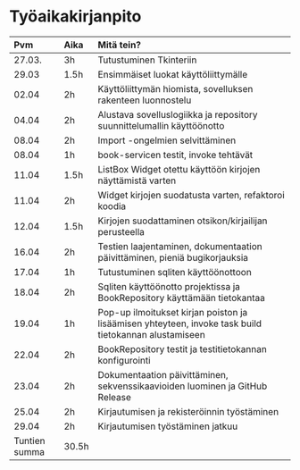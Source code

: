# Työaikakirjanpito

| Pvm | Aika | Mitä tein? |
|:---|:-----| :---------|
|27.03.| 3h | Tutustuminen Tkinteriin|
|29.03| 1.5h| Ensimmäiset luokat käyttöliittymälle|
|02.04| 2h | Käyttöliittymän hiomista, sovelluksen rakenteen luonnostelu |
|04.04| 2h| Alustava sovelluslogiikka ja repository suunnittelumallin käyttöönotto|
|08.04| 2h |Import -ongelmien selvittäminen|
|08.04|1h|book-servicen testit, invoke tehtävät|
|11.04|1.5h|ListBox Widget otettu käyttöön kirjojen näyttämistä varten|
|11.04|2h|Widget kirjojen suodatusta varten, refaktoroi koodia|
|12.04|1.5h|Kirjojen suodattaminen otsikon/kirjailijan perusteella|
|16.04|2h| Testien laajentaminen, dokumentaation päivittäminen, pieniä bugikorjauksia|
|17.04|1h|Tutustuminen sqliten käyttöönottoon|
|18.04|2h|Sqliten käyttöönotto projektissa ja BookRepository käyttämään tietokantaa|
|19.04|1h|Pop-up ilmoitukset kirjan poiston ja lisäämisen yhteyteen, invoke task build tietokannan alustamiseen|
|22.04|2h|BookRepository testit ja testitietokannan konfigurointi|
|23.04|2h|Dokumentaation päivittäminen, sekvenssikaavioiden luominen ja GitHub Release|
|25.04|2h|Kirjautumisen ja rekisteröinnin työstäminen|
|29.04|2h|Kirjautumisen työstäminen jatkuu|
|Tuntien summa| 30.5h|
